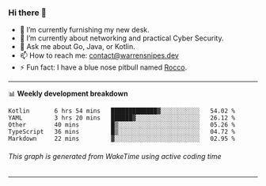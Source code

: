 ### Hi there 👋

- 🔭 I’m currently furnishing my new desk.
- 🌱 I’m currently about networking and practical Cyber Security.
- 💬 Ask me about Go, Java, or Kotlin.
- 📫 How to reach me: contact@warrensnipes.dev
- ⚡ Fun fact: I have a blue nose pitbull named [Rocco](https://i.imgur.com/iLsSCKu.jpg).

-------

📊 **Weekly development breakdown**
<!--START_SECTION:waka-->
```text
Kotlin       6 hrs 54 mins   █████████████▓░░░░░░░░░░░   54.02 % 
YAML         3 hrs 20 mins   ██████▓░░░░░░░░░░░░░░░░░░   26.12 % 
Other        40 mins         █▒░░░░░░░░░░░░░░░░░░░░░░░   05.26 % 
TypeScript   36 mins         █▒░░░░░░░░░░░░░░░░░░░░░░░   04.72 % 
Markdown     22 mins         ▓░░░░░░░░░░░░░░░░░░░░░░░░   02.95 % 
```
<!--END_SECTION:waka-->
###### *This graph is generated from WakeTime using active coding time*
-------
